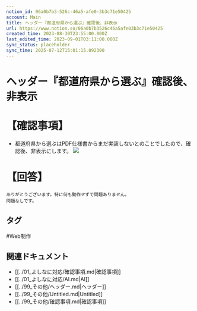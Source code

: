 ```yaml
---
notion_id: 06a0b7b3-526c-46a5-afe0-3b3c71e50425
account: Main
title: ヘッダー『都道府県から選ぶ』確認後、非表示
url: https://www.notion.so/06a0b7b3526c46a5afe03b3c71e50425
created_time: 2023-08-30T23:55:00.000Z
last_edited_time: 2023-09-01T03:11:00.000Z
sync_status: placeholder
sync_time: 2025-07-12T15:01:15.092300
---
```

# ヘッダー『都道府県から選ぶ』確認後、非表示

# 【確認事項】
- 都道府県から選ぶはPDF仕様書からまだ実装しないとのことでしたので、確認後、非表示にします。
![](https://prod-files-secure.s3.us-west-2.amazonaws.com/736adce6-a3a4-4a64-9f74-d9aa055c96d2/90eee948-56d0-494a-97f6-a02965eba92f/Untitled.png?X-Amz-Algorithm=AWS4-HMAC-SHA256&X-Amz-Content-Sha256=UNSIGNED-PAYLOAD&X-Amz-Credential=ASIAZI2LB4663LMB3NIN%2F20250719%2Fus-west-2%2Fs3%2Faws4_request&X-Amz-Date=20250719T051455Z&X-Amz-Expires=3600&X-Amz-Security-Token=IQoJb3JpZ2luX2VjEIT%2F%2F%2F%2F%2F%2F%2F%2F%2F%2FwEaCXVzLXdlc3QtMiJHMEUCIQD7ER3MapODgTaEgoN%2BKg4j9yAScnHbn8m7dN5h%2BV%2BBFwIgNZWaRkDZLBLzrP7JiLuhvCvMJ6m9WZQnuh3QQhfDBAIqiAQInf%2F%2F%2F%2F%2F%2F%2F%2F%2F%2FARAAGgw2Mzc0MjMxODM4MDUiDGP3wcGPsJ3eyUW1PSrcA2IVqGK9QNZy7cjiKipp%2BQSVg80HE413wAb2cZY5WqyX1Ae4H6v5e8JYQI7q9oEu1VrkbduZQ5jkmiOgKGJtzbXYFsS3hn3iMYOSffrnoyeHFetwkJk5LMmz8ZQ0MdaGcfoZnrDplQpfgJEZOog9%2FN1K0mh9mUTWnpPq58q2WlPnGf%2FIm4NTH%2FJiVtlFoTbzUUzq2rqopsA2cdhNmyZ1OOMJVyPuKcAESOZbWI%2F7y3pkIa0pzA%2FVwFE%2FUJAgdcu5XULmetf3obe3%2Bf%2BYmoLR7nr%2Ft3G7GwoRLIPGoxxb4qO%2BtdQWUBPrmse8LSFakP4lff0DcH%2Ff%2BvMz0dHAAG0UlAXyqL9Am4sXWuQ0TqBr28g1%2Fkc2otyNNtx9YQGXiMzj%2BjfXL3FHq2fFaZw1xdUmAVIT3Sq0coA25H8kk57UknPYHaV2rSpvzufgjQOBtGjyfNxLYHkO2HOYhY%2FjYrutNgdxFpKAmgd9x8dA3grSA921NoGJbZi%2Fj9h4DAdDgIrhaLgVBnzWN9naZWmEdI0QdIUvFoy%2B40FgbPj7thZ%2BOq9zyiW5EBE9shUsvQ4XqhmjEb2wPcECWAr9z8kuyC2WTooX%2Fm06XM8TT3NQQbRxr9o4AErUTmSyTM%2B57X2eMP2q7MMGOqUBGKGdb3bR2XuGHyW2Man5fvrsdJEXZYryJcjsymezf5Y5X%2F%2BTBrHHQKUOxnNJfx8lvNp3FjMXBRX7lvqLD1VfUtQB167oN5P7V2rBXJq57kzigMX0WyhKieFKnbBu%2FpqlrLInvGV74%2F0SNzrR0ZIZhUNR0tKvteQnNPgcQChMiACFa4kjxtS7V2%2BmP30WVH%2BuE9MhFaSkrgTPlyJ8D7NLs99UNodX&X-Amz-Signature=efe5567325692b92e294dd4c13d4ffd659b78c325528e2a98b22f77f993a681b&X-Amz-SignedHeaders=host&x-amz-checksum-mode=ENABLED&x-id=GetObject)
# 【回答】
```plain text
ありがとうございます。特に何も動作せずで問題ありません。
問題なしです。
```

## タグ

#Web制作 

## 関連ドキュメント

- [[../01_よしなに対応/確認事項.md|確認事項]]
- [[../01_よしなに対応/AI.md|AI]]
- [[../99_その他/ヘッダー.md|ヘッダー]]
- [[../99_その他/Untitled.md|Untitled]]
- [[../99_その他/確認事項.md|確認事項]]
